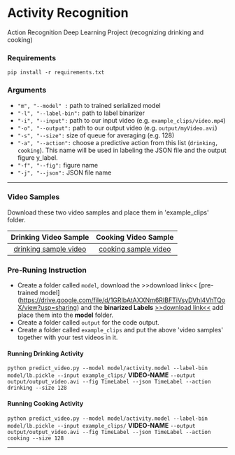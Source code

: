# Activity Recognition
Action Recognition Deep Learning Project (recognizing drinking and cooking)

### Requirements

`pip install -r requirements.txt`

### Arguments

- `"m", "--model" :` path to trained serialized model
- `"-l", "--label-bin":` path to  label binarizer
- `"-i", "--input":` path to our input video (e.g. `example_clips/video.mp4`)
- `"-o", "--output":` path to our output video (e.g. `output/myVideo.avi`)
- `"-s", "--size":` size of queue for averaging (e.g. 128)
- `"-a", "--action":` choose a predictive action from this list (`drinking, cooking`). This name will be used in labeling the JSON file and the output figure y_label.
- `"-f", "--fig":` figure name
- `"-j", "--json":` JSON file name

***

### **Video Samples**

Download these two video samples and place them in 'example_clips' folder.

|Drinking Video Sample                 |Cooking Video Sample                 |
|:------------------------------------:|:-----------------------------------:|
|[drinking sample video](https://drive.google.com/file/d/1NPF8moT1vHqpVVUDzWF9w4tPk8pa6xOg/view?usp=sharing)|[cooking sample video](https://drive.google.com/file/d/1gdkGiOgwjlw4SL0z_nYG2kZo8CZcONyI/view?usp=sharing)|

### **Pre-Runing Instruction**

- Create a folder called `model`, download the >>download link<< [pre-trained model] (https://drive.google.com/file/d/1GRIbAtAXXNm6RIBFTiVsyDVhl4VhTQoX/view?usp=sharing) and the **binarized Labels** [>>download link<<](https://drive.google.com/file/d/1AXemNFTtLYiLy8fyQ9S102v4YkxhHPHB/view?usp=sharing) add place them into the **model** folder.
- Create a folder called `output` for the code output.
- Create a folder called `example_clips` and put the above 'video samples' together with your test videos in it.

#### **Running Drinking Activity**
`python predict_video.py --model model/activity.model --label-bin model/lb.pickle --input example_clips/` **VIDEO-NAME** `--output output/output_video.avi --fig TimeLabel --json TimeLabel --action drinking --size 128`

#### **Running Cooking Activity**
`python predict_video.py --model model/activity.model --label-bin model/lb.pickle --input example_clips/` **VIDEO-NAME** `--output output/output_video.avi --fig TimeLabel --json TimeLabel --action cooking --size 128`
***
